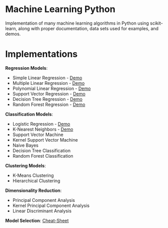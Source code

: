 # Machine Learning Python
Implementation of many machine learning algorithms in Python using scikit-learn, along with proper documentation, data sets used for examples, and demos.

# Implementations

**Regression Models**: 
  - Simple Linear Regression - [Demo](https://github.com/NicoEssi/Machine_Learning_scikit-learn/blob/master/Simple_Linear_Regression_Demo.ipynb)
  - Multiple Linear Regression - [Demo](https://github.com/NicoEssi/Machine_Learning_scikit-learn/blob/master/Multiple_Linear_Regression_Demo.ipynb)
  - Polynomial Linear Regression - [Demo](https://github.com/NicoEssi/Machine_Learning_scikit-learn/blob/master/Polynomial_Regression_Demo.ipynb)
  - Support Vector Regression - [Demo](https://github.com/NicoEssi/Machine_Learning_scikit-learn/blob/master/Support_Vector_Regression_Demo.ipynb)
  - Decision Tree Regression - [Demo](https://github.com/NicoEssi/Machine_Learning_scikit-learn/blob/master/Decision_Tree_Regression_Demo.ipynb)
  - Random Forest Regression - [Demo](https://github.com/NicoEssi/Machine_Learning_scikit-learn/blob/master/Random_Forest_Regression_Demo.ipynb)
  
**Classification Models**:
  - Logistic Regression - [Demo](https://github.com/NicoEssi/Machine_Learning_scikit-learn/blob/master/Logistic_Regression_Demo.ipynb)
  - K-Nearest Neighbors - [Demo](https://github.com/NicoEssi/Machine_Learning_scikit-learn/blob/master/KNN_Classification_Demo.ipynb)
  - Support Vector Machine
  - Kernel Support Vector Machine
  - Naive Bayes
  - Decision Tree Classification
  - Random Forest Classification
  
**Clustering Models**:
  - K-Means Clustering
  - Hierarchical Clustering

**Dimensionality Reduction**:
  - Principal Component Analysis
  - Kernel Principal Component Analysis
  - Linear Discriminant Analysis
  
**Model Selection**:
[Cheat-Sheet](https://scikit-learn.org/stable/_static/ml_map.png)

